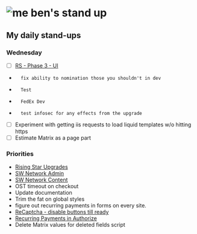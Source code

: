 # ![me](https://avatars2.githubusercontent.com/u/5232044?s=50&v=4) ben's stand up

## My daily stand-ups

### Wednesday 

- [ ] [RS - Phase 3 - UI](https://app.clickup.com/8537154/v/l/li/63072322?pr=12760709) 
-       fix ability to nomination those you shouldn't in dev
-       Test
-       FedEx Dev
-       test infosec for any effects from the upgrade
- [ ] Experiment with getting iis requests to load liquid templates w/o hitting https
- [ ] Estimate Matrix as a page part

### Priorities 
    
- [Rising Star Upgrades](https://app.clickup.com/8537154/v/l/f/27554943?pr=12707202)
- [SW Network Admin](https://app.clickup.com/8537154/v/l/li/54890360?pr=12760709)
- [SW Network Content](https://app.clickup.com/8537154/v/l/li/54892353?pr=12760709)
- OST timeout on checkout
- Update documentation
- Trim the fat on global styles
- figure out recurring payments in forms on every site.
- [ReCaptcha - disable buttons till ready](https://projects.madebyspeak.com/#/tasks/17598281)
- [Recurring Payments in Authorize](https://projects.madebyspeak.com/#/tasks/16411534)
- Delete Matrix values for deleted fields script
